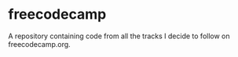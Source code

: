 # freecodecamp
A repository containing code from all the tracks I decide to follow on freecodecamp.org.
